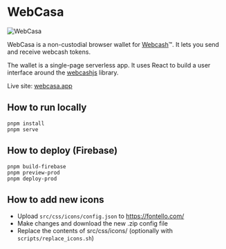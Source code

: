 # WebCasa

![WebCasa](./src/img/open-graph.webp)

WebCasa is a non-custodial browser wallet for [Webcash](https://webcash.org/)™. It lets you send and receive webcash tokens.

The wallet is a single-page serverless app. It uses React to build a user interface around the [webcashjs](https://github.com/kanzure/webcashjs) library.

Live site: [webcasa.app](https://webcasa.app/)

## How to run locally
```
pnpm install
pnpm serve
```

## How to deploy (Firebase)
```
pnpm build-firebase
pnpm preview-prod
pnpm deploy-prod
```

## How to add new icons
- Upload `src/css/icons/config.json` to https://fontello.com/
- Make changes and download the new .zip config file
- Replace the contents of src/css/icons/ (optionally with `scripts/replace_icons.sh`)
